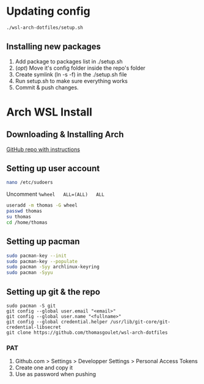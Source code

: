 # Updating config

```bash
./wsl-arch-dotfiles/setup.sh
```

## Installing new packages

1. Add package to packages list in ./setup.sh
1. (*opt*) Move it's config folder inside the repo's folder
  1. Create symlink (ln -s -f) in the ./setup.sh file
1. Run setup.sh to make sure everything works
1. Commit & push changes.

# Arch WSL Install

## Downloading & Installing Arch

[GitHub repo with instructions](https://github.com/yuk7/ArchWSL#install)

## Setting up user account

```bash
nano /etc/sudoers
```
Uncomment `%wheel   ALL=(ALL)   ALL`

```bash
useradd -m thomas -G wheel
passwd thomas
su thomas
cd /home/thomas
```

## Setting up pacman

```bash
sudo pacman-key --init
sudo pacman-key --populate
sudo pacman -Syy archlinux-keyring
sudo pacman -Syyu
```

## Setting up git & the repo

```
sudo pacman -S git
git config --global user.email "<email>"
git config --global user.name "<fullname>"
git config --global credential.helper /usr/lib/git-core/git-credential-libsecret
git clone https://github.com/thomasgoulet/wsl-arch-dotfiles
```

### PAT

1. Github.com > Settings > Developper Settings > Personal Access Tokens
2. Create one and copy it
3. Use as password when pushing
